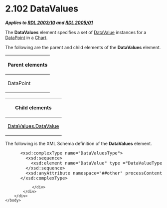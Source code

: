 <html dir="LTR" xmlns:mshelp="http://msdn.microsoft.com/mshelp" xmlns:ddue="http://ddue.schemas.microsoft.com/authoring/2003/5" xmlns:xlink="http://www.w3.org/1999/xlink" xmlns:tool="http://www.microsoft.com/tooltip">
    <head>
        <meta http-equiv="Content-Type" content="text/html; CHARSET=utf-8"></meta>
        <meta name="save" content="history"></meta>
        <title>2.102 DataValues</title>
        <xml>
            <mshelp:toctitle title="2.102 DataValues"></mshelp:toctitle>
            <mshelp:rltitle title="[MS-RDL]: DataValues"></mshelp:rltitle>
            <mshelp:keyword index="A" term="95774c4b-197d-4caf-80a5-9748d63d3e6e"></mshelp:keyword>
            <mshelp:attr name="DCSext.ContentType" value="open specification"></mshelp:attr>
            <mshelp:attr name="AssetID" value="95774c4b-197d-4caf-80a5-9748d63d3e6e"></mshelp:attr>
            <mshelp:attr name="TopicType" value="kbRef"></mshelp:attr>
            <mshelp:attr name="DCSext.Title" value="[MS-RDL]: DataValues" />
        </xml>
    </head>
    <body>
        <div id="header">
            <h1 class="heading">2.102 DataValues</h1>
        </div>
        <div id="mainSection">
            <div id="mainBody">
                <div id="allHistory" class="saveHistory"></div>
                <div id="sectionSection0" class="section" name="collapseableSection">
                    

<p><b><i>Applies to </i></b><a href="a7e2ad00-07c8-4f6d-80ab-3ad55df7b233.html"><b><i>RDL 2003/10</i></b></a><b>
<i>and </i></b><a href="3ebe2912-4958-4832-b391-cad1f5e13338.html"><b><i>RDL 2005/01</i></b></a></p>

<p>The <b>DataValues</b> element specifies a set of <a href="fdaa1968-b0a0-4f18-b583-8691d13f1ed0.html">DataValue</a> instances for a <a href="aee11573-3fcf-4365-938b-e6c8ceece6e1.html">DataPoint</a> in a <a href="b0ab5524-7eb2-47a7-a4d3-230f5c8c5526.html">Chart</a>.</p>

<p>The following are the parent and child elements of the <b>DataValues</b>
element.</p>

<table>
 <thead>
  <tr>
   <th>
   <p>Parent elements</p>
   </th>
  </tr>
 </thead>
 <tr>
  <td>
  <p>DataPoint</p>
  </td>
 </tr>
</table>

<p> </p>

<table>
 <thead>
  <tr>
   <th>
   <p>Child elements</p>
   </th>
  </tr>
 </thead>
 <tr>
  <td>
  <p><a href="14d74a4e-4cef-40e7-8414-4e7fb6534233.html">DataValues.DataValue</a></p>
  </td>
 </tr>
</table>

<p>The following is the XML Schema definition of the <b>DataValues</b>
element.</p>

<dl>
<dd>
<div><pre> &lt;xsd:complexType name=&quot;DataValuesType&quot;&gt;
   &lt;xsd:sequence&gt;
     &lt;xsd:element name=&quot;DataValue&quot; type =&quot;DataValueType&quot; /&gt;
   &lt;/xsd:sequence&gt;
   &lt;xsd:anyAttribute namespace=&quot;##other&quot; processContents=&quot;skip&quot; /&gt;
 &lt;/xsd:complexType&gt;
</pre></div>
</dd></dl>


                </div>
            </div>
        </div>
    </body>
</html>